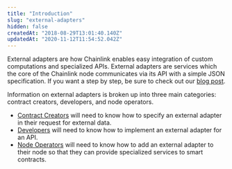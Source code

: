 ```yaml
---
title: "Introduction"
slug: "external-adapters"
hidden: false
createdAt: "2018-08-29T13:01:40.140Z"
updatedAt: "2020-11-12T11:54:52.042Z"
---
```

External adapters are how Chainlink enables easy integration of custom computations and specialized APIs. External adapters are services which the core of the Chainlink node communicates via its API with a simple JSON specification. If you want a step by step, be sure to check out our [blog post](https://blog.chain.link/build-and-use-external-adapters/). 

Information on external adapters is broken up into three main categories: contract creators, developers, and node operators. 
- [Contract Creators](doc:contract-creators) will need to know how to specify an external adapter in their request for external data. 
- [Developers](doc:developers) will need to know how to implement an external adapter for an API. 
- [Node Operators](doc:node-operators) will need to know how to add an external adapter to their node so that they can provide specialized services to smart contracts.